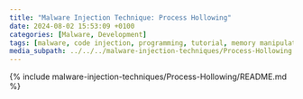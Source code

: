 ```yaml
---
title: "Malware Injection Technique: Process Hollowing"
date: 2024-08-02 15:53:09 +0100
categories: [Malware, Development]
tags: [malware, code injection, programming, tutorial, memory manipulation, cybersecurity, shellcode, windows internals, offensive security]
media_subpath: ../../../malware-injection-techniques/Process-Hollowing
---
```


{% include malware-injection-techniques/Process-Hollowing/README.md %}